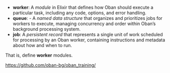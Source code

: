 - **worker**: A _module_ in Elixir that defines how Oban should execute a particular task, including any code, options, and error handling.
- **queue**: - A  _named data structure_ that organizes and prioritizes jobs for workers to execute, managing concurrency and order within Oban’s background processing system.
- **job**: A _persistent record_ that represents a single unit of work scheduled for processing by an Oban worker, containing instructions and metadata about how and when to run.

That is, define **worker** modules.

https://github.com/oban-bg/oban_training/

